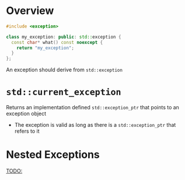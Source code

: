 # Overview

```cpp
#include <exception>

class my_exception: public: std::exception {
  const char* what() const noexcept {
    return "my_exception";
  }
};
```

An exception should derive from `std::exception`

# `std::current_exception`

Returns an implementation defined `std::exception_ptr` that points to an
exception object

- The exception is valid as long as there is a `std::exception_ptr` that refers
  to it

# Nested Exceptions

[TODO:](https://en.cppreference.com/w/cpp/error/nested_exception)
